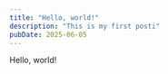 ```yaml
---
title: "Hello, world!"
description: "This is my first posti"
pubDate: 2025-06-05
---
```


Hello, world!
